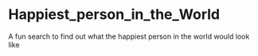 # Happiest_person_in_the_World
A fun search to find out what the happiest person in the world would look like
